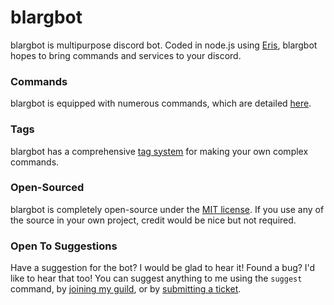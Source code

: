 # blargbot
blargbot is multipurpose discord bot. Coded in node.js using [Eris](https://github.com/abalabahaha/eris), blargbot hopes to bring commands and services to your discord.

### Commands
blargbot is equipped with numerous commands, which are detailed [here](https://github.com/Ratismal/blargbot/wiki/Commands).

### Tags
blargbot has a comprehensive [tag system](https://github.com/Ratismal/blargbot/wiki/Tags) for making your own complex commands.

### Open-Sourced
blargbot is completely open-source under the [MIT license](https://github.com/Ratismal/blargbot/blob/master/LICENSE.md). If you use any of the source in your own project, credit would be nice but not required.

### Open To Suggestions
Have a suggestion for the bot? I would be glad to hear it! Found a bug? I'd like to hear that too! You can suggest anything to me using the `suggest` command, by [joining my guild](https://discord.gg/015GVxZxI8rtlJgXF), or by [submitting a ticket](https://github.com/Ratismal/blargbot/issues).